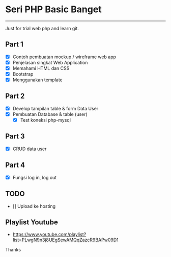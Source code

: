 # Seri PHP Basic Banget
---
Just for trial web php and learn git.

## Part 1
- [x] Contoh pembuatan mockup / wireframe web app
- [x] Penjelasan singkat Web Application
- [x] Memahami HTML dan CSS
- [x] Bootstrap
- [x] Menggunakan template

## Part 2
- [x] Develop tampilan table & form Data User
- [x] Pembuatan Database & table (user)
    - [x] Test koneksi php-mysql

## Part 3
- [x] CRUD data user

## Part 4
- [x] Fungsi log in, log out

## TODO
- [] Upload ke hosting


## Playlist Youtube
- https://www.youtube.com/playlist?list=PLwgN9n3j8UEgSewAMQqZazcR9BAPw09D1



Thanks
